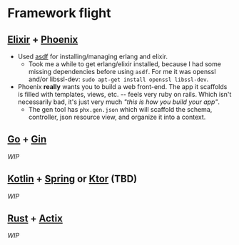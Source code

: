 # Framework flight

## [Elixir](https://elixir-lang.org/) + [Phoenix](https://www.phoenixframework.org/)

- Used [asdf](http://asdf-vm.com/) for installing/managing erlang and elixir.
  - Took me a while to get erlang/elixir installed, because I had some missing dependencies before using `asdf`. For me it was openssl and/or libssl-dev: `sudo apt-get install openssl libssl-dev`.
- Phoenix **really** wants you to build a web front-end. The app it scaffolds is filled with templates, views, etc. -- feels very ruby on rails. Which isn't necessarily bad, it's just very much _"this is how you build your app"_.
  - The gen tool has `phx.gen.json` which will scaffold the schema, controller, json resource view, and organize it into a context.

## [Go](https://go.dev/) + [Gin](https://gin-gonic.com/)

_WIP_

## [Kotlin](https://kotlinlang.org/) + [Spring](https://spring.io/guides/tutorials/spring-boot-kotlin/) or [Ktor](https://ktor.io/) (TBD)

_WIP_

## [Rust](https://www.rust-lang.org/) + [Actix](https://actix.rs/)

_WIP_

